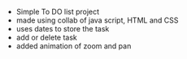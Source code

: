 - Simple To DO list project
- made using collab of java script, HTML and CSS
- uses dates to store the task
- add or delete task
- added animation of zoom and pan